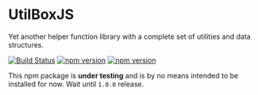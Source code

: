 # UtilBoxJS

Yet another helper function library with a complete set of utilities and data structures.

[![Build Status](https://travis-ci.org/luishendrix92/utilboxjs.svg?branch=master)](https://travis-ci.org/luishendrix92/utilboxjs) [![npm version](https://img.shields.io/npm/v/utilboxjs.svg?style=flat-square)](https://www.npmjs.com/package/utilboxjs) [![npm version](https://img.shields.io/npm/dm/utilboxjs.svg?style=flat-square)](https://www.npmjs.com/package/utilboxjs)

This npm package is **under testing** and is by no means intended to be installed for now. Wait until `1.0.0` release.